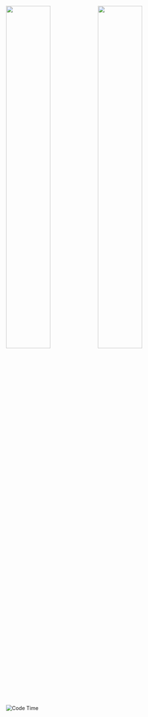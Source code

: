 <p float="left">
    <img src="https://wakatime.com/share/@0369b575-2b8e-4f43-9818-348ffeecce67/4c6424e8-c38c-4ac0-bb8f-ed47568aa831.svg" width="49%" />
    <img src="https://wakatime.com/share/@0369b575-2b8e-4f43-9818-348ffeecce67/6a6943e3-14e7-483f-b1f1-34c522f9dab7.svg" width="49%" />
    <img alt="Code Time" src="https://img.shields.io/endpoint?style=plastic&url=https://codetime-api.datreks.com/badge/1013?logoColor=white%26project=%26recentMS=0%26showProject=false"/>
</p>
